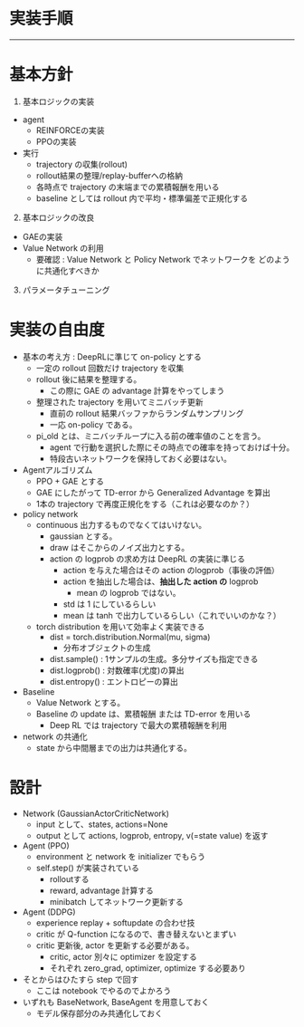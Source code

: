 # 実装手順
----
# 基本方針
1. 基本ロジックの実装
  - agent
    - REINFORCEの実装
    - PPOの実装
  - 実行
    - trajectory の収集(rollout)
    - rollout結果の整理/replay-bufferへの格納
    - 各時点で trajectory の末端までの累積報酬を用いる
    - baseline としては rollout 内で平均・標準偏差で正規化する
2. 基本ロジックの改良
  - GAEの実装
  - Value Network の利用
    - 要確認 : Value Network と Policy Network でネットワークを
      どのように共通化すべきか
3. パラメータチューニング

# 実装の自由度
- 基本の考え方 : DeepRLに準じて on-policy とする
  - 一定の rollout 回数だけ trajectory を収集
  - rollout 後に結果を整理する。
    - この際に GAE の advantage 計算をやってしまう
  - 整理された trajectory を用いてミニバッチ更新
    - 直前の rollout 結果バッファからランダムサンプリング
    - 一応 on-policy である。
  - pi_old とは、ミニバッチループに入る前の確率値のことを言う。
    - agent で行動を選択した際にその時点での確率を持っておけば十分。
    - 特段古いネットワークを保持しておく必要はない。
- Agentアルゴリズム
  - PPO + GAE とする
  - GAE にしたがって TD-error から Generalized Advantage を算出
  - 1本の trajectory で再度正規化をする（これは必要なのか？）
- policy network
  - continuous 出力するものでなくてはいけない。
    - gaussian とする。
    - draw はそこからのノイズ出力とする。
    - action の logprob の求め方は DeepRL の実装に準じる
      - action を与えた場合はその action のlogprob（事後の評価）
      - action を抽出した場合は、**抽出した action の** logprob
        - mean の logprob ではない。
      - std は 1 にしているらしい
      - mean は tanh で出力しているらしい（これでいいのかな？）
  - torch distribution を用いて効率よく実装できる
    - dist = torch.distribution.Normal(mu, sigma)
      - 分布オブジェクトの生成
    - dist.sample() : 1サンプルの生成。多分サイズも指定できる
    - dist.logprob() : 対数確率(尤度)の算出
    - dist.entropy() : エントロピーの算出
- Baseline
  - Value Network とする。
  - Baseline の update は、累積報酬 または TD-error を用いる
    - Deep RL では trajectory で最大の累積報酬を利用
- network の共通化
  - state から中間層までの出力は共通化する。

# 設計
- Network (GaussianActorCriticNetwork)
  - input として、states, actions=None
  - output として actions, logprob, entropy, v(=state value) を返す
- Agent (PPO)
  - environment と network を initializer でもらう
  - self.step() が実装されている
    - rolloutする
    - reward, advantage 計算する
    - minibatch してネットワーク更新する
- Agent (DDPG)
  - experience replay + softupdate の合わせ技
  - critic が Q-function になるので、書き替えないとまずい
  - critic 更新後, actor を更新する必要がある。
    - critic, actor 別々に optimizer を設定する
    - それぞれ zero_grad, optimizer, optimize する必要あり
- そとからはひたすら step で回す
  - ここは notebook でやるのでよかろう
- いずれも BaseNetwork, BaseAgent を用意しておく
  - モデル保存部分のみ共通化しておく

